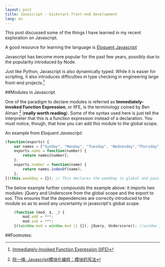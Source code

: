 ```yaml
---
layout: post
title: Javascript - kickstart front-end development
lang: en
---
```


This post discussed some of the things I have learned in my recent exploration on Javascript.

A good resource for learning the language is [Eloquent Javascript](http://eloquentjavascript.net/)

Javascript has become more popular for the past few years, possibly due to the popularity introduced by Node.

Just like Python, Javascript is also dynamically typed. While it is easier for scripting, it also introduces difficulties in type checking in engineering large front-end projects.[^1]

##Modules in Javascript

One of the paradigm to declare modules is referred as **Immediately-invoked Function Expression**, or IIFE, is the terminology coined by Ben Alman [^2] (**really worth reading**). Some of the syntax used here is just tell the interpreter that this is a function expression instead of a declaration.
You must notice, though, that how you can add this module to the global scope.

An example from *Eloquent Javascript*:

```javascript
(function(exports) {
	var names = ["Sunday", "Monday", "Tuesday", "Wednesday","Thursday", "Friday", "Saturday"];
	exports.name = function(number) {
    	return names[number];
	};
	exports.number = function(name) {
    	return names.indexOf(name);
	};
})(this.weekDay = {}); // This declares the weekDay in global and pass as a argument. Try change it to this.weekDay only?
```

The below example further compounds the example above: it imports two modules: jQuery and Underscore from the global scope and the export to `mod`. This ensures that the dependencies are correctly introduced to the module so as to avoid any uncertainty in javascript's global scope.

```javascript
	(function (mod, $, _) {
		mod.add = ***;
		mod.sub = ***;
	}((window.mod = window.mod || {}), jQuery, Underscore)); //window is basically this in the global context.
```

##Footnotes:
[^1]: [Immediately-Invoked Function Expression (IIFE)](http://benalman.com/news/2010/11/immediately-invoked-function-expression/#iife)

[^2]: [阮一峰: Javascript模块化编程：模块的写法](http://www.ruanyifeng.com/blog/2012/10/javascript_module.html)
